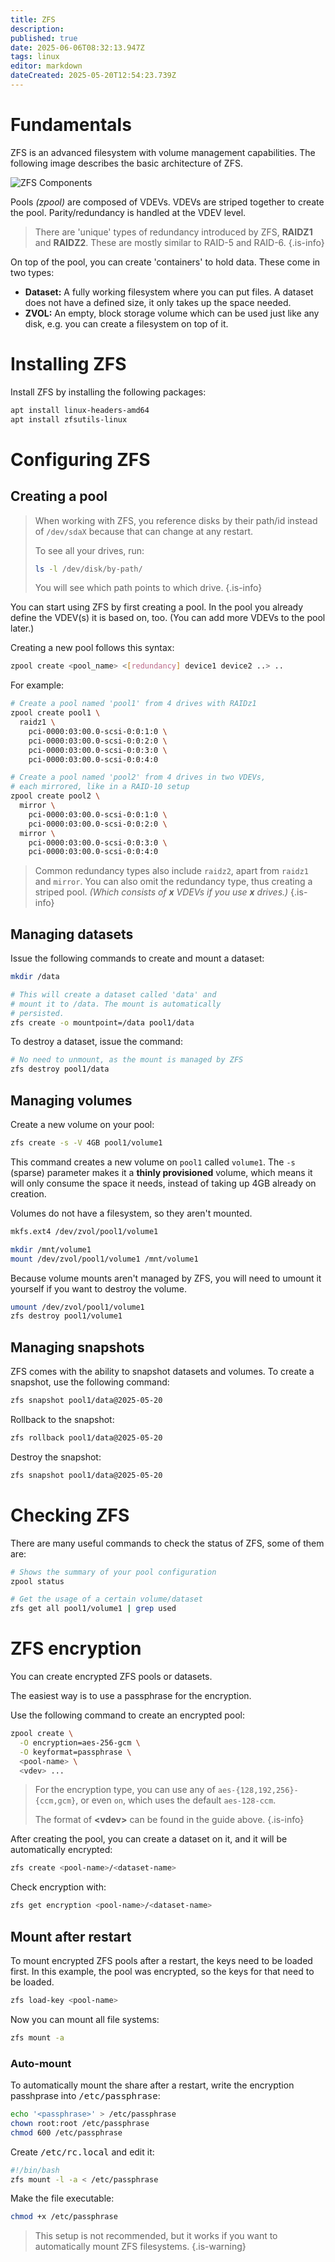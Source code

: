 ```yaml
---
title: ZFS
description: 
published: true
date: 2025-06-06T08:32:13.947Z
tags: linux
editor: markdown
dateCreated: 2025-05-20T12:54:23.739Z
---
```


# Fundamentals

ZFS is an advanced filesystem with volume management capabilities. The following image describes the basic architecture of ZFS.

![ZFS Components](/zfs_-components.png)

Pools *(zpool)* are composed of VDEVs. VDEVs are striped together to create the pool. Parity/redundancy is handled at the VDEV level.

> There are 'unique' types of redundancy introduced by ZFS, **RAIDZ1** and **RAIDZ2**. These are mostly similar to RAID-5 and RAID-6.
{.is-info}

On top of the pool, you can create 'containers' to hold data. These come in two types:

- **Dataset:** A fully working filesystem where you can put files. A dataset does not have a defined size, it only takes up the space needed.
- **ZVOL:** An empty, block storage volume which can be used just like any disk, e.g. you can create a filesystem on top of it.

# Installing ZFS

Install ZFS by installing the following packages:

```bash
apt install linux-headers-amd64
apt install zfsutils-linux
```

# Configuring ZFS

## Creating a pool

> When working with ZFS, you reference disks by their path/id instead of `/dev/sdaX` because that can change at any restart.
> 
> To see all your drives, run:
> ```bash
> ls -l /dev/disk/by-path/
> ```
> You will see which path points to which drive.
{.is-info}

You can start using ZFS by first creating a pool. In the pool you already define the VDEV(s) it is based on, too. (You can add more VDEVs to the pool later.)

Creating a new pool follows this syntax:

```bash
zpool create <pool_name> <[redundancy] device1 device2 ..> ..
```

For example:

```bash
# Create a pool named 'pool1' from 4 drives with RAIDz1
zpool create pool1 \
  raidz1 \
    pci-0000:03:00.0-scsi-0:0:1:0 \
    pci-0000:03:00.0-scsi-0:0:2:0 \
    pci-0000:03:00.0-scsi-0:0:3:0 \
    pci-0000:03:00.0-scsi-0:0:4:0

# Create a pool named 'pool2' from 4 drives in two VDEVs,
# each mirrored, like in a RAID-10 setup
zpool create pool2 \
  mirror \
    pci-0000:03:00.0-scsi-0:0:1:0 \
    pci-0000:03:00.0-scsi-0:0:2:0 \
  mirror \
    pci-0000:03:00.0-scsi-0:0:3:0 \
    pci-0000:03:00.0-scsi-0:0:4:0
```

> Common redundancy types also include `raidz2`, apart from `raidz1` and `mirror`. You can also omit the redundancy type, thus creating a striped pool. *(Which consists of **x** VDEVs if you use **x** drives.)*
{.is-info}

## Managing datasets

Issue the following commands to create and mount a dataset:

```bash
mkdir /data

# This will create a dataset called 'data' and
# mount it to /data. The mount is automatically
# persisted.
zfs create -o mountpoint=/data pool1/data
```

To destroy a dataset, issue the command:

```bash
# No need to unmount, as the mount is managed by ZFS
zfs destroy pool1/data
```

## Managing volumes

Create a new volume on your pool:

```bash
zfs create -s -V 4GB pool1/volume1
```

This command creates a new volume on `pool1` called `volume1`. The `-s` (sparse) parameter makes it a **thinly provisioned** volume, which means it will only consume the space it needs, instead of taking up 4GB already on creation.

Volumes do not have a filesystem, so they aren't mounted.

```bash
mkfs.ext4 /dev/zvol/pool1/volume1

mkdir /mnt/volume1
mount /dev/zvol/pool1/volume1 /mnt/volume1
```

Because volume mounts aren't managed by ZFS, you will need to umount it yourself if you want to destroy the volume.

```bash
umount /dev/zvol/pool1/volume1
zfs destroy pool1/volume1
```

## Managing snapshots

ZFS comes with the ability to snapshot datasets and volumes. To create a snapshot, use the following command:

```bash
zfs snapshot pool1/data@2025-05-20
```

Rollback to the snapshot:

```bash
zfs rollback pool1/data@2025-05-20
```

Destroy the snapshot:

```bash
zfs snapshot pool1/data@2025-05-20
```

# Checking ZFS

There are many useful commands to check the status of ZFS, some of them are:

```bash
# Shows the summary of your pool configuration
zpool status

# Get the usage of a certain volume/dataset
zfs get all pool1/volume1 | grep used
```

# ZFS encryption

You can create encrypted ZFS pools or datasets.

The easiest way is to use a passphrase for the encryption.

Use the following command to create an encrypted pool:

```bash
zpool create \
  -O encryption=aes-256-gcm \
  -O keyformat=passphrase \
  <pool-name> \
  <vdev> ...
```

> For the encryption type, you can use any of `aes-{128,192,256}-{ccm,gcm}`, or even `on`, which uses the default `aes-128-ccm`.
> 
> The format of **\<vdev>** can be found in the guide above.
{.is-info}

After creating the pool, you can create a dataset on it, and it will be automatically encrypted:

```bash
zfs create <pool-name>/<dataset-name>
```

Check encryption with:

```bash
zfs get encryption <pool-name>/<dataset-name>
```

## Mount after restart

To mount encrypted ZFS pools after a restart, the keys need to be loaded first. In this example, the pool was encrypted, so the keys for that need to be loaded.

```bash
zfs load-key <pool-name>
```

Now you can mount all file systems:

```bash
zfs mount -a
```

### Auto-mount

To automatically mount the share after a restart, write the encryption passhprase into <kbd>/etc/passphrase</kbd>:

```bash
echo '<passphrase>' > /etc/passphrase
chown root:root /etc/passphrase
chmod 600 /etc/passphrase
```

Create <kbd>/etc/rc.local</kbd> and edit it:

```bash
#!/bin/bash
zfs mount -l -a < /etc/passphrase
```

Make the file executable:

```bash
chmod +x /etc/passphrase
```

> This setup is not recommended, but it works if you want to automatically mount ZFS filesystems.
{.is-warning}
